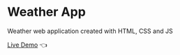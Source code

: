 # Weather App
Weather web application created with HTML, CSS and JS

[Live Demo](https://matijavukadinovic.github.io/weather-app/) 👈